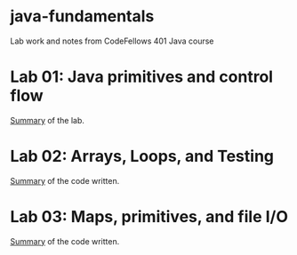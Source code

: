 # java-fundamentals

Lab work and notes from CodeFellows 401 Java course

# Lab 01: Java primitives and control flow

[Summary](./basiclibrary/docs/lab01.md) of the lab.

# Lab 02: Arrays, Loops, and Testing

[Summary](./basiclibrary/docs/lab02.md) of the code written.

# Lab 03: Maps, primitives, and file I/O

[Summary](./basiclibrary/docs/lab3-maps-primitives-file-io.md) of the code written.
